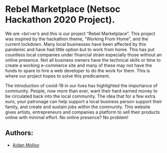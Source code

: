 # Rebel Marketplace (Netsoc Hackathon 2020 Project).
We are \<br/>er’s and this is our project “Rebel Marketplace”. This project was inspired by the hackathon theme, “Working From Home”, and the current lockdown. Many local businesses have been affected by this pandemic and have had little option but to work from home. This has put countless local companies under financial strain especially those without an online presence. Not all business owners have the technical skills or time to create a working e-commerce site and many of these may not have the funds to spare to hire a web developer to do the work for them. This is where our project hopes to solve this predicament. 

The introduction of covid-19 in our lives has highlighted the importance of community. People, now more than ever, want their hard earned money to be circulated back into the local community. The idea that for a few extra euro, your patronage can help support a local business person support their family, and create and sustain jobs within the community. This website gives artists, entrepreneurs and companies a platform to sell their products online with minimal effort. No online presence? No problem!

## Authors:
- [Aidan Molloy](https://github.com/AidanMolloy)
